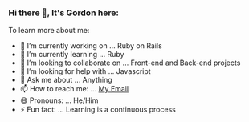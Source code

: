 ### Hi there 👋, It's Gordon here:

To learn more about me:

- 🔭 I’m currently working on ... Ruby on Rails
- 🌱 I’m currently learning ... Ruby
- 👯 I’m looking to collaborate on ... Front-end and Back-end projects
- 🤔 I’m looking for help with ... Javascript
- 💬 Ask me about ... Anything
- 📫 How to reach me: ... [My Email](gordon.tinyefuza1@gmail.com)
- 😄 Pronouns: ... He/Him
- ⚡ Fun fact: ... Learning is a continuous process
